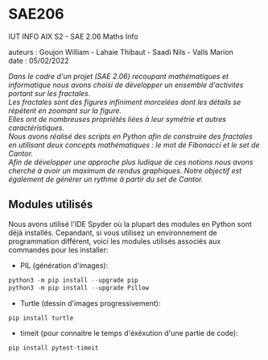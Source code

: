 # SAE206
IUT INFO AIX S2 - SAE 2.06 Maths Info  
 
auteurs : Goujon William - Lahaie Thibaut - Saadi Nils - Valls Marion  
date : 05/02/2022  

*Dans le cadre d'un projet (SAE 2.06) recoupant mathématiques et informatique nous avons choisi de développer un ensemble d'activités portant sur les fractales.  
Les fractales sont des figures infiniment morcelées dont les détails se répètent en zoomant sur la figure.  
Elles ont de nombreuses propriétés liées à leur symétrie et autres caractéristiques.  
Nous avons réalisé des scripts en Python afin de construire des fractales en utilisant deux concepts mathématiques : le mot de Fibonacci et le set de Cantor.  
Afin de développer une approche plus ludique de ces notions nous avons cherché à avoir un maximum de rendus graphiques. Notre objectif est également de générer un rythme à partir du set de Cantor.*

## Modules utilisés
Nous avons utilisé l'IDE Spyder où la plupart des modules en Python sont déjà installés.
Cepandant, si vous utilisez un environnement de programmation différent, voici les modules utilisés associés aux commandes pour les installer:
- PIL (génération d'images):  
```python
python3 -m pip install --upgrade pip  
python3 -m pip install --upgrade Pillow
```
- Turtle (dessin d'images progressivement):
```python
pip install turtle
```
- timeit (pour connaitre le temps d'éxéxution d'une partie de code):
```python
pip install pytest-timeit
```


